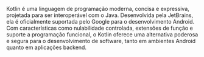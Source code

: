 Kotlin é uma linguagem de programação moderna, concisa e expressiva, projetada para ser interoperável com o Java. Desenvolvida pela JetBrains, ela é oficialmente suportada pelo Google para o desenvolvimento Android. Com características como nulabilidade controlada, extensões de função e suporte a programação funcional, o Kotlin oferece uma alternativa poderosa e segura para o desenvolvimento de software, tanto em ambientes Android quanto em aplicações backend.